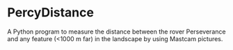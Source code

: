 # PercyDistance
A Python program to measure the distance between the rover Perseverance and any feature (&lt;1000 m far) in the landscape by using Mastcam pictures.
